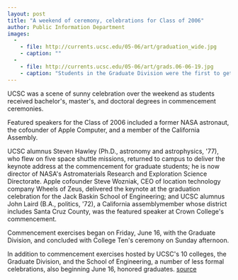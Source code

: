 ```yaml
---
layout: post
title: "A weekend of ceremony, celebrations for Class of 2006"
author: Public Information Department
images:
  -
    - file: http://currents.ucsc.edu/05-06/art/graduation_wide.jpg
    - caption: ""
  -
    - file: http://currents.ucsc.edu/05-06/art/grads.06-06-19.jpg
    - caption: "Students in the Graduate Division were the first to get their diplomas, with commencement taking place on Friday. Photos: Jim MacKenzie"
---
```


UCSC was a scene of sunny celebration over the weekend as students received bachelor's, master's, and doctoral degrees in commencement ceremonies.

Featured speakers for the Class of 2006 included a former NASA astronaut, the cofounder of Apple Computer, and a member of the California Assembly.

UCSC alumnus Steven Hawley (Ph.D., astronomy and astrophysics, '77), who flew on five space shuttle missions, returned to campus to deliver the keynote address at the commencement for graduate students; he is now director of NASA's Astromaterials Research and Exploration Science Directorate. Apple cofounder Steve Wozniak, CEO of location technology company Wheels of Zeus, delivered the keynote at the graduation celebration for the Jack Baskin School of Engineering; and UCSC alumnus John Laird (B.A., politics, '72), a California assemblymember whose district includes Santa Cruz County, was the featured speaker at Crown College's commencement.

Commencement exercises began on Friday, June 16, with the Graduate Division, and concluded with College Ten's ceremony on Sunday afternoon.

In addition to commencement exercises hosted by UCSC's 10 colleges, the Graduate Division, and the School of Engineering, a number of less formal celebrations, also beginning June 16, honored graduates.
[source](http://www1.ucsc.edu/currents/05-06/06-19/graduation.asp "Permalink to graduation")
